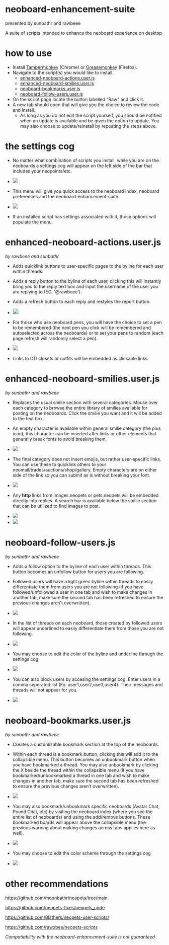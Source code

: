 # neoboard-enhancement-suite

presented by sunbathr and rawbeee

A suite of scripts intended to enhance the neoboard experience on desktop

# how to use
* Install <a href="https://chrome.google.com/webstore/detail/tampermonkey/dhdgffkkebhmkfjojejmpbldmpobfkfo?hl=en">Tampermonkey</a> (Chrome) or <a href="https://addons.mozilla.org/en-CA/firefox/addon/greasemonkey/"> Greasemonkey</a> (Firefox).
* Navigate to the script(s) you would like to install.
  * <a href="https://github.com/rawxbee/neoboard-enhancement-suite/blob/main/enhanced-neoboard-actions.user.js">enhanced-neoboard-actions.user.js</a>
  * <a href="https://github.com/rawxbee/neoboard-enhancement-suite/blob/main/enhanced-neoboard-smilies.user.js">enhanced-neoboard-smilies.user.js</a>
  * <a href="https://github.com/rawxbee/neoboard-enhancement-suite/blob/main/neoboard-bookmarks.user.js">neoboard-bookmarks.user.js</a>
  * <a href="https://github.com/rawxbee/neoboard-enhancement-suite/blob/main/neoboard-follow-users.user.js">neoboard-follow-users.user.js</a>
* On the script page locate the button labelled "Raw" and click it.
* A new tab should open that will give you the choice to review the code and install.
  * As long as you do not edit the script yourself, you should be notified when an update is available and be given the option to update. You may also choose to update/reinstall by repeating the steps above.

# the settings cog
* No matter what combination of scripts you install, while you are on the neoboards a settings cog will appear on the left side of the bar that includes your neopoints/etc. 

* <img src="https://i.imgur.com/yIXEtmx.png">

* This menu will give you quick access to the neoboard index, neoboard preferences and the neoboard-enhancement-suite.

* <img src="https://i.imgur.com/zDgByKU.png">

* If an installed script has settings associated with it, those options will populate the menu.

# enhanced-neoboard-actions.user.js
*by rawbeee and sunbathr*

* Adds quicklink buttons to user-specific pages to the byline for each user within threads.

* Adds a reply button to the byline of each user, clicking this will instantly bring you to the reply text box and input the username of the user you are replying to (EG. '@rawbeee').

* Adds a refresh button to each reply and restyles the report button.

* <img src="https://i.imgur.com/l8tZf34.png" style="border: 1px solid #cacaca;">

* For those who use neoboard pens, you will have the choice to set a pen to be remembered (the next pen you click will be remembered and autoselected across the neoboards) or to set your pens to random (each page refresh will randomly select a pen).

* <img src="https://i.imgur.com/QHGBm5k.png">

* Links to DTI closets or outfits will be embedded as clickable links

# enhanced-neoboard-smilies.user.js
*by sunbathr and rawbeee*

* Replaces the usual smilie section with several categories. Mouse over each category to browse the entire library of smilies available for posting on the neoboards. Click the smilie you want and it will be added to the text box.

* An empty character is available within general smilie category (the plus icon), this character can be inserted after links or other elements that generally break fonts to avoid breaking them.

* <img src="https://i.imgur.com/UOB65pz.png">

* The final category does not insert emojis, but rather user-specific links. You can use these to quicklink others to your neomail/trades/auctions/shop/gallery. Empty characters are on either side of the link so you can submit as is without breaking your font.

* <img src="https://i.imgur.com/m3IZTio.png">

* Any **http** links from images.neopets or pets.neopets will be embedded directly into replies. A search bar is available below the smilie section that can be utilized to find images to post.

* <img src="https://i.imgur.com/SItX4J4.gif">

* <img src="https://i.imgur.com/Qxcsdjy.png">

# neoboard-follow-users.js
*by sunbathr and rawbeee*

* Adds a follow option to the byline of each user within threads. This button becomes an unfollow button for users you are following.

* Followed users will have a light green byline within threads to easily differentiate them from users you are not following (if you have followed/unfollowed a user in one tab and wish to make changes in another tab, make sure the second tab has been refreshed to ensure the previous changes aren't overwritten).

* <img src="https://i.imgur.com/YfJZycn.png">

* In the list of threads on each neoboard, those created by followed users will appear underlined to easily differentiate them from those you are not following.

* <img src="https://i.imgur.com/CcEyyog.png">

* You may choose to edit the color of the byline and underline through the settings cog

* <img src="https://i.imgur.com/EWCKLcN.png">

* You can also block users by accesing the settings cog. Enter users in a comma seperated list (Ex: user1,user2,use3,user4). Their messages and threads will not appear for you.

* <img src="https://i.imgur.com/eaZpdQi.png">

# neoboard-bookmarks.user.js
*by sunbathr and rawbeee*

* Creates a customizable bookmark section at the top of the neoboards.

* Within each thread is a bookmark button, clicking this will add it to the collapsible menu. This button becomes an unbookmark button when you have bookmarked a thread. You may also unbookmark by clicking the X beside the thread within the collapsible menu (if you have bookmarked/unbookmarked a thread in one tab and wish to make changes in another tab, make sure the second tab has been refreshed to ensure the previous changes aren't overwritten).

* <img src="https://i.imgur.com/ydv6oPT.png">

* You may also bookmark/unbookmark specific neoboards (Avatar Chat, Pound Chat, etc) by visiting the neoboard index (where you see the entire list of neoboards) and using the add/remove buttons. These bookmarked boards will appear above the collapsible menu (the previous warning about making changes across tabs applies here as well).

* <img src="https://i.imgur.com/ytLiz0F.png">

* You may choose to edit the color scheme through the settings cog

* <img src="https://i.imgur.com/y07BHLN.png">

# other recommendations

https://github.com/moonbathr/neopets/tree/main

https://github.com/neopets-fixes/neopets_code

https://github.com/Blathers/neopets-user-scripts/

https://github.com/rawxbee/neopets-scripts

*Compatiability with the neoboard-enhancement-suite is not guaranteed*


